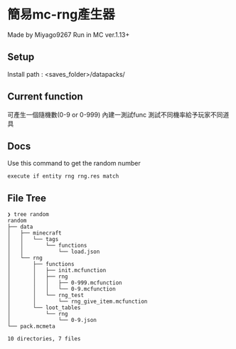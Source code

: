 # 簡易mc-rng產生器

Made by Miyago9267
Run in MC ver.1.13+

## Setup

Install path : <saves_folder>/datapacks/

## Current function

可產生一個隨機數(0-9 or 0-999)
內建一測試func 測試不同機率給予玩家不同道具


## Docs

Use this command to get the random number
```
execute if entity rng rng.res match
```

## File Tree

```
❯ tree random
random
├── data
│   ├── minecraft
│   │   └── tags
│   │       └── functions
│   │           └── load.json
│   └── rng
│       ├── functions
│       │   ├── init.mcfunction
│       │   ├── rng
│       │   │   ├── 0-999.mcfunction
│       │   │   └── 0-9.mcfunction
│       │   └── rng_test
│       │       └── rng_give_item.mcfunction
│       └── loot_tables
│           └── rng
│               └── 0-9.json
└── pack.mcmeta

10 directories, 7 files
```